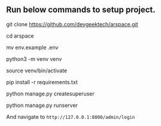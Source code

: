 ## Run below commands to setup project.

git clone https://github.com/devgeektech/arspace.git

cd arspace

mv env.example .env

python3 -m venv venv

source venv/bin/activate

pip install -r requirements.txt

python manage.py createsuperuser

python manage.py runserver

And navigate to `http://127.0.0.1:8000/admin/login`